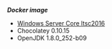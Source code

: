 ***Docker image***
- [Windows Server Core ltsc2016](https://hub.docker.com/_/microsoft-windows-servercore)
- Chocolatey 0.10.15
- OpenJDK 1.8.0_252-b09
